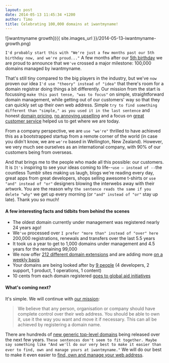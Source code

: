 ```yaml
---
layout: post
date: 2014-05-13 11:45:34 +1200
author: Timo
title: Celebrating 100,000 domains at iwantmyname!
---
```


<!-- excerpt -->

![iwantmyname growth]({{ site.images_url }}/2014-05-13-iwantmyname-growth.png)

`I'd probably start this with "We're just a few months past our 5th birthday now, and we're proud..."` A few months after our [5th birthday](https://iwantmyname.com/blog/2013/12/for-our-birthday-were-giving-back-and-you-should-too.html) we are proud to announce that we`'ve` crossed a major milestone: 100,000 domains managed by iwantmyname.

That's still tiny compared to the big players in the industry, but we've `now` proven our idea `I'd use "theory" instead of "idea"` that there's room for a domain registrar doing things a bit differently. Our mission from the start is focussing `make this past tense, "was to focus"` on simple, straightforward domain management, while getting out of our customers' way so that they can quickly set up their own web address. Simple `try to find something different than "simple," as you used it in the last sentence` and honest [domain pricing](https://iwantmyname.com/domains/domain-name-registration-list-of-extensions), [no annoying upselling](https://iwantmyname.com/blog/2013/11/no-upselling-tactics-to-be-found-here.html) and a focus on [great customer service](http://public.nicereply.com/iwantmyname) helped us to get where we are today.

<!-- /excerpt -->

From a company perspective, we are `use "we're"` thrilled to have achieved this as a bootstrapped startup from a remote corner of the world (in case you didn't know, we are `we're` based in Wellington, New Zealand). However, we very much see ourselves as an international company, with 90% of our customers being from overseas.

And that brings me to the people who made all this possible: our customers. It is `It's` inspiring to see your ideas coming to life--`use — instead of --`the countless Tumblr sites making us laugh, blogs we're reading every day, great apps from great developers, shops selling awesome t-shirts or `use "and" instead of "or"` designers blowing the interwebs away with their artwork. You are the reason why `the sentence reads the same if you delete "why"` we get up every morning (or `"and" instead of "or"` stay up late). Thank you so much!

#### A few interesting facts and tidbits from behind the scenes

- The oldest domain currently under management was registered nearly 24 years ago!
- We`'ve` processed over `I prefer "more than" instead of "over" here` 200,000 registrations, renewals and transfers over the last 5.5 years
- It took us a year to get to 1,000 domains under management and 4.5 years for the remaining 99,000
- We now offer [212 different domain extensions](https://iwantmyname.com/domains/domain-name-registration-list-of-extensions) and are adding more [on a weekly basis](https://iwantmyname.com/domains/new-gtld-launch-dates)
- Your domains are being looked after by [9 people](https://iwantmyname.com/about) (4 developers, 2 support, 1 product, 1 operations, 1 content)
- 10 cents from each domain registered [goes to global aid initiatives](https://iwantmyname.com/blog/2013/12/for-our-birthday-were-giving-back-and-you-should-too.html)

#### What's coming next?

It's simple. We will continue with [our mission](https://iwantmyname.com/about):

> We believe that any person, organisation or company should have complete control over their web address. You should be able to own it, use it the way you want and move it if necessary. This can all be achieved by registering a domain name. 

There are hundreds of [new generic top-level domains](https://iwantmyname.com/domains/new-gtld-domain-extensions) being released over the next few years. `These sentences don't seem to fit together. Maybe say something like "And we'll do our very best to make it easier than ever to find, own and manage yours at iwantmyname."` We will do our best to make it even easier to [find, own and manage your web address](https://iwantmyname.com).